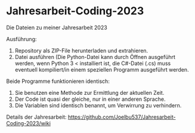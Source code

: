 # Jahresarbeit-Coding-2023
Die Dateien zu meiner Jahresarbeit 2023

Ausführung:
1. Repository als ZIP-File herunterladen und extrahieren.
2. Datei ausführen (Die Python-Datei kann durch Öffnen ausgeführt werden, wenn Python 3 < installiert ist,
   die C#-Datei (.cs) muss eventuell kompiliert/in einem speziellen Programm ausgeführt werden.

Beide Programme funktionieren identisch:
1. Sie benutzen eine Methode zur Ermittlung der aktuellen Zeit.
2. Der Code ist quasi der gleiche, nur in einer anderen Sprache.
3. Die Variablen sind identisch benannt, um Verwirrung zu verhindern.

Details der Jahresarbeit: https://github.com/Joelbu537/Jahresarbeit-Coding-2023/wiki
